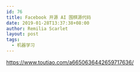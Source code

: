 ```yaml
---
id: 76
title: Facebook 开源 AI 围棋源代码
date: 2019-01-28T13:37:38+08:00
author: Remilia Scarlet
layout: post
tags:
  - 机器学习
---
```

<a href="https://www.toutiao.com/a6650636442659717636/" target="_blank" rel="noreferrer noopener" aria-label="（在新窗口打开）">https://www.toutiao.com/a6650636442659717636/</a>